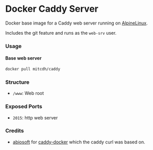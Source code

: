 # Docker Caddy Server

Docker base image for a Caddy web server running on [AlpineLinux](http://alpinelinux.org).

Includes the git feature and runs as the `web-srv` user.

### Usage
#### Base web server
````bash
docker pull mitcdh/caddy
````

### Structure
* `/www`: Web root

### Exposed Ports
* `2015`: http web server

### Credits
* [abiosoft](https://github.com/abiosoft) for [caddy-docker](https://github.com/abiosoft/caddy-docker) which the caddy curl was based on.
